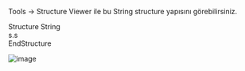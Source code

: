 Tools -> Structure Viewer ile bu String structure yapısını görebilirsiniz.<br>

Structure String<br>
  s.s<br>
EndStructure

![image](https://github.com/user-attachments/assets/96f5512d-db18-4277-a164-549ade406421)

